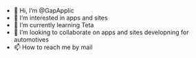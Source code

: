 - 👋 Hi, I’m @GapApplic
- 👀 I’m interested in apps and sites
- 🌱 I’m currently learning Teta
- 💞️ I’m looking to collaborate on apps and sites developning for automotives 
- 📫 How to reach me by mail

<!---
GapApplic/GapApplic is a ✨ special ✨ repository because its `README.md` (this file) appears on your GitHub profile.
You can click the Preview link to take a look at your changes.
--->
